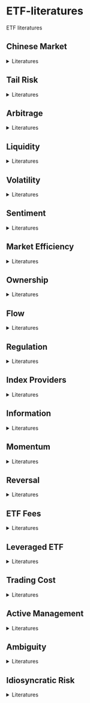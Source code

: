 # ETF-literatures
ETF literatures
## Chinese Market
<details>
<summary> Literatures </summary>
-**公募基金改善了市场定价效率吗？——持股基金质量与股票收益**
    **Finding**: 持股基金质量较高的股票未来表现显著优于质量较低的股票
    **Mechanism**: 基金经理挖掘出错误定价现象
    [download](./papers/%5B9%5D%20公募基金改善了市场定价效率吗？——持股基金质量与股票收益.pdf)
-**Dissecting the Long-Term Performance of the Chinese Stock Market**
    **Finding**: Domestically listed Chinese (A-share) firms have lower stock returns than externally listed Chinese, developed, and emerging country firms during 2000 to 2018
    **Mechanism**: Investor sentiment
    [download](./papers/%5B58%5D%20Dissecting%20the%20long-term%20performance%20of%20the%20Chinese%20stock%20market%202023%20JF.pdf)
-**Wealth redistribution in bubbles and crashes**
    **Finding**: An increase in inequality of wealth held in equity by Chinese households in the 2014–15 bubble-crash episode
    **Mechanism**: Investment skill difference
    [download](./papers/%5B25%5D%20Wealth%20redistribution%20in%20bubbles%20and%20crashes%202022%20JME.pdf)
-**ETF ownership and stock pricing efficiency: The role of ETF arbitrage**
    **Finding**: The increase in ETF ownership stimulates ETF arbitrage and intensifies the contagion of noise information from the ETF market to the stock market, reducing the pricing efficiency of the underlying stocks
    **Mechanism**: None
    [download](./papers/%5B31%5D%20ETF%20ownership%20and%20stock%20liquidity%20%20evidence%20from%20China.pdf)
-**Government Stock Purchase Undermines Price Informativeness Evidence from China’s “National Team”**
    **Finding**: The government intervention led to reduced volatility and price informativeness
    **Mechanism**: Investors having a stronger incentive to acquire government intervention information instead of fundamental news
    [download](./papers/%5B38%5D%20Government%20Stock%20Purchase%20Undermines%20Price%20Informativeness%20Evidence%20from%20China’s%20“National%20Team”.pdf)
-**The effect of liquidity and arbitrage on the price efficiency of Chinese ETFs**
    **Finding**: ETF liquidity and arbitrage activity are positively correlated with ETF price efficiency
    **Mechanism**: Market makers improve price efficiency. The relaxation of arbitrage restrictions improves price efficiency
    [download](./papers/%5B32%5D%20(done)%20J%20of%20Financial%20Research%20-%202023%20-%20Fu%20-%20The%20effect%20of%20liquidity%20and%20arbitrage%20on%20the%20price%20efficiency%20of%20Chinese%20ETFs.pdf)
-**The Flash Crash: A Cautionary Tale About Highly Fragmented Markets**
    **Finding**: A breakdown of cross-market arbitrage activity could make markets more fragile and result in price crashes
    **Mechanism**: The absence of cross-market arbitrage leads to the lack of liquidity and price stability
    [download](./papers/%5B22%5D%20The%20flash%20crash_%20A%20cautionary%20tale%20about%20highly%20fragmented%20markets.pdf)
-**ETFs and tail dependence: Evidence from Chinese stock market**
    **Finding**: ETFs can increase the tail dependence of stocks in their basket
    **Mechanism**: ETF holding similarity increases stocks’ ETF arbitrage activity
    [download](./papers/%5B15%5D%20(done)%20ETFs%20and%20tail%20dependence%20evidence%20from%20the%20Chinese%20stock%20market%202024%20JIMF.pdf)
-**Do exchange-traded fund flows increase the volatility of the underlying index? Evidence from the emerging market in China**
    **Finding**: Daily ETF flows significantly increase both the total volatility and the fundamental volatility of the underlying index on the next trading day
    **Mechanism**: APs’ share creation/redemption activities beyond their role of market makers, ETF arbitrage enhances the effect
    download to be added
-**ETF ownership and stock liquidity: evidence from China**
    **Finding**: Stocks with higher ETF ownership display higher liquidity
    **Mechanism**: The instantaneous creation/redemption arbitrage and  ETF market makers creation/redemption for managing their inventory risk
    [download](./papers/%5B31%5D%20ETF%20ownership%20and%20stock%20liquidity%20%20evidence%20from%20China.pdf)
-**ETF ownership and informational efficiency of underlying stocks: Evidence from China**
    **Finding**: Increased ETF ownership improves stock liquidity and attracts informed investors, resulting in higher pricing efficiency
    **Mechanism**: The informational role of ETFs depends on whether they can be used for intraday trading, which significantly improves underlying securities' liquidity
    [download](./papers/%5B17%5D%20(done)%20ETF%20ownership%20and%20informational%20efficiency%20of%20underlying%20stocks%20evidence%20from%20China%202023%20PBFJ.pdf)
-**Industry Momentum Strategies in A-shares Market: 1123-1130**
    **Finding**: In Chinese market, ranking industries based on the previous 6-month returns yields highest profits
    **Mechanism**: None
    download to be added
-**ETF、股票流动性与股价崩盘风险**
    **Finding**: ETF持股比例越高，个股下一年的崩盘风险越大
    **Mechanism**: ETF持股比例增加，个股流动性增加，吸引短期投资者加入，管理层隐藏负面信息的激励增加
    download to be added
-**股票停牌、涨跌停与ETF定价效率——基于上证50ETF日度数据的实证研究**
    **Finding**: ETF市场价格可能大幅偏离净值，但并非套利机会
    **Mechanism**: 底层资产的涨跌停或停牌
    download to be added
-**ETF资金流、市场收益与投资者情绪——来自A股市场的经验证据**
    **Finding**: 市场收益高的时候，ETF flow更低
    **Mechanism**: 无
    download to be added
-**ETF、股票流动性与流动性同步性**
    **Finding**: ETF基金对个股持股比例提高,导致个股流动性上升,但同时也导致个股流动性同步性水平上升
    **Mechanism**: 投资者通过ETF对成分股实现日内交易
    download to be added
-**投资者情绪能够解释ETF的折溢价吗?——来自A股市场的经验证据**
    **Finding**: 投资者情绪与ETF溢价率正相关，在悲观市场中表现为负相关
    **Mechanism**: 无
    download to be added
-**机构投资与金融稳定——基于A股ETF套利交易的视角**
    **Finding**: ETF增加股票市场的系统性风险
    **Mechanism**: 机构投资者关于ETF的折价套利
    download to be added

</details>

## Tail Risk
<details>
<summary> Literatures </summary>
-**机构投资与金融稳定——基于A股ETF套利交易的视角**
    **Finding**: ETF增加股票市场的系统性风险
    **Mechanism**: 机构投资者关于ETF的折价套利
    download to be added
-**ETF、股票流动性与股价崩盘风险**
    **Finding**: ETF持股比例越高，个股下一年的崩盘风险越大
    **Mechanism**: ETF持股比例增加，个股流动性增加，吸引短期投资者加入，管理层隐藏负面信息的激励增加
    download to be added
-**Wealth redistribution in bubbles and crashes**
    **Finding**: An increase in inequality of wealth held in equity by Chinese households in the 2014–15 bubble-crash episode
    **Mechanism**: Investment skill difference
    [download](./papers/%5B25%5D%20Wealth%20redistribution%20in%20bubbles%20and%20crashes%202022%20JME.pdf)
-**ON INDUSTRY MOMENTUM STRATEGIES**
    **Finding**: Industry momentum strategies generate on average significantly higher returns
    **Mechanism**: None
    [download](./papers/%5B1%5D%20J%20of%20Financial%20Research%20-%202019%20-%20Grobys%20-%20ON%20INDUSTRY%20MOMENTUM%20STRATEGIES.pdf)
-**ETFs and tail dependence: Evidence from Chinese stock market**
    **Finding**: ETFs can increase the tail dependence of stocks in their basket
    **Mechanism**: ETF holding similarity increases stocks’ ETF arbitrage activity
    [download](./papers/%5B15%5D%20(done)%20ETFs%20and%20tail%20dependence%20evidence%20from%20the%20Chinese%20stock%20market%202024%20JIMF.pdf)

</details>

## Arbitrage
<details>
<summary> Literatures </summary>
-**机构投资与金融稳定——基于A股ETF套利交易的视角**
    **Finding**: ETF增加股票市场的系统性风险
    **Mechanism**: 机构投资者关于ETF的折价套利
    download to be added
-**股票停牌、涨跌停与ETF定价效率——基于上证50ETF日度数据的实证研究**
    **Finding**: ETF市场价格可能大幅偏离净值，但并非套利机会
    **Mechanism**: 底层资产的涨跌停或停牌
    download to be added
-**Volatility Timing Using ETF Options: Evidence from Hedge Funds**
    **Finding**: Hedge funds’ positions on ETF options contain volatility information about underlying ETF returns
    **Mechanism**: None
    [download](./papers/%5B30%5D%20Volatility%20timing%20using%20ETF%20options%20evidence%20from%20hedge%20funds%202024%20AFA.pdf)
-**Do ETFs Increase Volatility**
    **Finding**: Stocks with higher ETF ownership display significantly higher volatility
    **Mechanism**: The liquidity shocks can propagate to the underlying securities through the arbitrage channel
    [download](./papers/%5B26%5D%20The%20Journal%20of%20Finance%20-%202018%20-%20BEN‐DAVID%20-%20Do%20ETFs%20Increase%20Volatility.pdf)
-**Intraday arbitrage between ETFs and their underlying portfolios**
    **Finding**: Little evidence that ETF trading impacts underlying returns
    **Mechanism**: Arbitrage opportunities are subsequently eliminated by ETF quote adjustments, rather than arbitrage trading
    [download](./papers/%5B35%5D%20Intraday%20arbitrage%20between%20ETFs%20and%20their%20underlying%20portfolios%202021%20JFE.pdf)
-**ETF Arbitrage, Non-Fundamental Demand, and Return Predictability**
    **Finding**: Creation and redemption activities (ETF flows) provide signals of non-fundamental demand shocks. Strategies based on ETF flows earn positive excess returns
    **Mechanism**: Non-fundamental demand distorting asset prices away from fundamental values
    download to be added
-**Swing Pricing for Mutual Funds: Breaking the Feedback Loop Between Fire Sales and Fund Redemptions**
    **Finding**: Develop a model of the feedback between mutual fund outflows and asset illiquidity
    **Mechanism**: First-mover advantage may lead to fund failure through a cycle of falling prices and increasing redemptions
    [download](./papers/%5B24%5D%20Swing%20pricing%20for%20mutual%20funds%20Breaking%20the%20feedback%20loop%20between%20fire%20sales%20and%20fund%20redemptions..pdf)
-**ETF ownership and stock pricing efficiency: The role of ETF arbitrage**
    **Finding**: The increase in ETF ownership stimulates ETF arbitrage and intensifies the contagion of noise information from the ETF market to the stock market, reducing the pricing efficiency of the underlying stocks
    **Mechanism**: None
    download to be added
-**ETF arbitrage and international diversification**
    **Finding**: Investment decisions of country ETF market participants measured by ETF market order imbalances are driven by global shocks rather than local risks
    **Mechanism**: ETF price discovery is one of the key channels through which global shocks propagate to local economies
    [download](papers/%5B31%5D%20ETF%20ownership%20and%20stock%20liquidity%20%20evidence%20from%20China.pdf)
-**The effect of liquidity and arbitrage on the price efficiency of Chinese ETFs**
    **Finding**: ETF liquidity and arbitrage activity are positively correlated with ETF price efficiency
    **Mechanism**: Market makers improve price efficiency. The relaxation of arbitrage restrictions improves price efficiency
    [download](./papers/%5B32%5D%20(done)%20J%20of%20Financial%20Research%20-%202023%20-%20Fu%20-%20The%20effect%20of%20liquidity%20and%20arbitrage%20on%20the%20price%20efficiency%20of%20Chinese%20ETFs.pdf)
-**An ETF-based measure of stock price fragility**
    **Finding**: Stock price fragility strongly predicts stock return volatility and return co-movement
    **Mechanism**: The arbitrage trading activity of ETFs play in signaling non-fundamental demand shocks
    [download](./papers/%5B41%5D%20An%20ETF-based%20measure%20of%20stock%20price%20fragility%202024%20JFM.pdf)
-**Industries and Stock Return Reversals**
    **Finding**: Intra-industry reversals in monthly returns
    **Mechanism**: : By order imbalances and noninformational shock
    [download](./papers/%5B3%5D%20(done)%20Industries%20and%20Stock%20Return%20Reversals.%20Hameed%20and%20Mian%2C%20JFQA%2C%202015.pdf)
-**The Flash Crash: A Cautionary Tale About Highly Fragmented Markets**
    **Finding**: A breakdown of cross-market arbitrage activity could make markets more fragile and result in price crashes
    **Mechanism**: The absence of cross-market arbitrage leads to the lack of liquidity and price stability
    [download](./papers/%5B22%5D%20The%20flash%20crash_%20A%20cautionary%20tale%20about%20highly%20fragmented%20markets.pdf)
-**Costly arbitrage and the myth of idiosyncratic risk**
    **Finding**: Transaction and holding costs make arbitrage costly
    **Mechanism**: Idiosyncratic risk is the single largest cost faced by arbitrageurs since it limits the size of positions on each security
    [download](./papers/%5B37%5D%20Costly%20arbitrage%20and%20the%20myth%20of%20idiosyncratic%20risk%202006%20JAE.pdf)

</details>

## Liquidity
<details>
<summary> Literatures </summary>
-**ETF、股票流动性与股价崩盘风险**
    **Finding**: ETF持股比例越高，个股下一年的崩盘风险越大
    **Mechanism**: ETF持股比例增加，个股流动性增加，吸引短期投资者加入，管理层隐藏负面信息的激励增加
    download to be added
-**ETF、股票流动性与流动性同步性**
    **Finding**: ETF基金对个股持股比例提高,导致个股流动性上升,但同时也导致个股流动性同步性水平上升
    **Mechanism**: 投资者通过ETF对成分股实现日内交易
    download to be added
-**Liquidity risk and exchange-traded fund returns, variances, and tracking errors**
    **Finding**: Illiquid ETFs have large tracking errors. A positive liquidity premium exists in US ETF markets. Illiquid ETFs could be riskier than underlying portfolios
    **Mechanism**: None
    download to be added
-**Do mutual funds and ETFs affect the commonality in liquidity of corporate bonds**
    **Finding**: A positive relationship between ETF ownership and liquidity commonality in investment-grade corporate bonds. But no correlation for mutual funds
    **Mechanism**: Different liquidity management strategies employed by equity and corporate bond mutual funds
    [download](./papers/%5B36%5D%20Do%20mutual%20funds%20and%20ETFs%20affect%20the%20commonality%20in%20liquidity%20of%20corporate%20bonds%202024%20JEF.pdf)
-**The effect of liquidity and arbitrage on the price efficiency of Chinese ETFs**
    **Finding**: ETF liquidity and arbitrage activity are positively correlated with ETF price efficiency
    **Mechanism**: Market makers improve price efficiency. The relaxation of arbitrage restrictions improves price efficiency
    [download](./papers/%5B32%5D%20(done)%20J%20of%20Financial%20Research%20-%202023%20-%20Fu%20-%20The%20effect%20of%20liquidity%20and%20arbitrage%20on%20the%20price%20efficiency%20of%20Chinese%20ETFs.pdf)
-**Industries and Stock Return Reversals**
    **Finding**: Intra-industry reversals in monthly returns
    **Mechanism**: By order imbalances and noninformational shock
    [download](./papers/%5B3%5D%20(done)%20Industries%20and%20Stock%20Return%20Reversals.%20Hameed%20and%20Mian%2C%20JFQA%2C%202015.pdf)
-**The Value of ETF Liquidity**
    **Finding**: More liquid ETFs for a given index charge higher fees and attract short-horizon investors
    **Mechanism**: Higher turnover from these investors sustains the ETF’s high liquidity, allowing the ETF to extract a rent through its fee, and creating a first-mover advantage
    [download](./papers/%5B10%5D%20The%20value%20of%20ETF%20liquidity%202024%20RFS.pdf)
-**The Flash Crash: A Cautionary Tale About Highly Fragmented Markets**
    **Finding**: A breakdown of cross-market arbitrage activity could make markets more fragile and result in price crashes
    **Mechanism**: The absence of cross-market arbitrage leads to the lack of liquidity and price stability
    [download](./papers/%5B22%5D%20The%20flash%20crash_%20A%20cautionary%20tale%20about%20highly%20fragmented%20markets.pdf)
-**ETF ownership and stock liquidity: evidence from China**
    **Finding**: Stocks with higher ETF ownership display higher liquidity
    **Mechanism**: The instantaneous creation/redemption arbitrage and  ETF market makers creation/redemption for managing their inventory risk
    [download](./papers/%5B31%5D%20ETF%20ownership%20and%20stock%20liquidity%20%20evidence%20from%20China.pdf)
-**ETF ownership and informational efficiency of underlying stocks: Evidence from China**
    **Finding**: Increased ETF ownership improves stock liquidity and attracts informed investors, resulting in higher pricing efficiency
    **Mechanism**: The informational role of ETFs depends on whether they can be used for intraday trading, which significantly improves underlying securities' liquidity
    [download](./papers/%5B17%5D%20(done)%20ETF%20ownership%20and%20informational%20efficiency%20of%20underlying%20stocks%20evidence%20from%20China%202023%20PBFJ.pdf)

</details>

## Volatility
<details>
<summary> Literatures </summary>
-**机构投资与金融稳定——基于A股ETF套利交易的视角**
    **Finding**: ETF增加股票市场的系统性风险
    **Mechanism**: 机构投资者关于ETF的折价套利
    download to be added
-**Volatility Timing Using ETF Options: Evidence from Hedge Funds**
    **Finding**: Hedge funds’ positions on ETF options contain volatility information about underlying ETF returns
    **Mechanism**: None
    [download](./papers/%5B30%5D%20Volatility%20timing%20using%20ETF%20options%20evidence%20from%20hedge%20funds%202024%20AFA.pdf)
-**Fire sale risk and expected stock returns**
    **Finding**: Stock ownership links to mutual funds that anticipate significant outflows during periods of systematic outflows from the fund industry. stocks with higher exposure to this risk earn higher average returns
    **Mechanism**: The ex-ante pricing of the risk of fire sales
    [download](./papers/%5B12%5D%20fire%20sale%20risk%20and%20expected%20stock%20returns%202023%20JFE.pdf)
-**Liquidity risk and exchange-traded fund returns, variances, and tracking errors**
    **Finding**: Illiquid ETFs have large tracking errors. A positive liquidity premium exists in US ETF markets. Illiquid ETFs could be riskier than underlying portfolios
    **Mechanism**: None
    download to be added
-**Do ETFs Increase Volatility**
    **Finding**: Stocks with higher ETF ownership display significantly higher volatility
    **Mechanism**: The liquidity shocks can propagate to the underlying securities through the arbitrage channel
    [download](./papers/%5B26%5D%20The%20Journal%20of%20Finance%20-%202018%20-%20BEN‐DAVID%20-%20Do%20ETFs%20Increase%20Volatility.pdf)
-**Swing Pricing for Mutual Funds: Breaking the Feedback Loop Between Fire Sales and Fund Redemptions**
    **Finding**: Develop a model of the feedback between mutual fund outflows and asset illiquidity
    **Mechanism**: First-mover advantage may lead to fund failure through a cycle of falling prices and increasing redemptions
    [download](./papers/%5B24%5D%20Swing%20pricing%20for%20mutual%20funds%20Breaking%20the%20feedback%20loop%20between%20fire%20sales%20and%20fund%20redemptions..pdf)
-**Government Stock Purchase Undermines Price Informativeness Evidence from China’s “National Team”**
    **Finding**: The government intervention led to reduced volatility and price informativeness
    **Mechanism**: Investors having a stronger incentive to acquire government intervention information instead of fundamental news
    [download](./papers/%5B38%5D%20Government%20Stock%20Purchase%20Undermines%20Price%20Informativeness%20Evidence%20from%20China’s%20“National%20Team”.pdf)
-**An ETF-based measure of stock price fragility**
    **Finding**: Stock price fragility strongly predicts stock return volatility and return co-movement
    **Mechanism**: The arbitrage trading activity of ETFs play in signaling non-fundamental demand shocks
    [download](./papers/%5B41%5D%20An%20ETF-based%20measure%20of%20stock%20price%20fragility%202024%20JFM.pdf)
-**Securities Markets in Which Some Investors Receive Information About Cash Flow Betas**
    **Finding**: A single-factor model in which there is private information regarding cash flows as well as their betas
    **Mechanism**: Predict a negative relation between the covariance and expected returns and an attenuation of the beta anomaly
    download to be added
-**The Flash Crash: A Cautionary Tale About Highly Fragmented Markets**
    **Finding**: A breakdown of cross-market arbitrage activity could make markets more fragile and result in price crashes
    **Mechanism**: The absence of cross-market arbitrage leads to the lack of liquidity and price stability
    [download](./papers/%5B22%5D%20The%20flash%20crash_%20A%20cautionary%20tale%20about%20highly%20fragmented%20markets.pdf)
-**ETFs and tail dependence: Evidence from Chinese stock market**
    **Finding**: ETFs can increase the tail dependence of stocks in their basket
    **Mechanism**: ETF holding similarity increases stocks’ ETF arbitrage activity
    [download](./papers/%5B15%5D%20(done)%20ETFs%20and%20tail%20dependence%20evidence%20from%20the%20Chinese%20stock%20market%202024%20JIMF.pdf)
-**Costly arbitrage and the myth of idiosyncratic risk**
    **Finding**: Transaction and holding costs make arbitrage costly
    **Mechanism**: Idiosyncratic risk is the single largest cost faced by arbitrageurs since it limits the size of positions on each security
    [download](./papers/%5B37%5D%20Costly%20arbitrage%20and%20the%20myth%20of%20idiosyncratic%20risk%202006%20JAE.pdf)
-**Do exchange-traded fund flows increase the volatility of the underlying index? Evidence from the emerging market in China**
    **Finding**: Daily ETF flows significantly increase both the total volatility and the fundamental volatility of the underlying index on the next trading day
    **Mechanism**: APs’ share creation/redemption activities beyond their role of market makers, ETF arbitrage enhances the effect
    download to be added
-**ETF Arbitrage, Non-Fundamental Demand, and Return Predictability**
    **Finding**: Creation and redemption activities (ETF flows) provide signals of non-fundamental demand shocks. Strategies based on ETF flows earn positive excess returns
    **Mechanism**: Non-fundamental demand distorting asset prices away from fundamental values
    download to be added

</details>

## Sentiment
<details>
<summary> Literatures </summary>
-**投资者情绪能够解释ETF的折溢价吗?——来自A股市场的经验证据**
    **Finding**: 投资者情绪与ETF溢价率正相关，在悲观市场中表现为负相关
    **Mechanism**: 无
    download to be added
-**Dissecting the Long-Term Performance of the Chinese Stock Market**
    **Finding**: Domestically listed Chinese (A-share) firms have lower stock returns than externally listed Chinese, developed, and emerging country firms during 2000 to 2018
    **Mechanism**: Investor sentiment
    [download](./papers/%5B58%5D%20Dissecting%20the%20long-term%20performance%20of%20the%20Chinese%20stock%20market%202023%20JF.pdf)
-**Competition for Attention in the ETF Space**
    **Finding**: Specialized ETFs lose due to the overvaluation of the underlying stocks at the time of the launch
    **Mechanism**: Providers catering to investors’ extrapolative beliefs by issuing specialized ETFs that track attention-grabbing themes
    [download](./papers/%5B11%5D%20Competition%20for%20attention%20in%20the%20ETF%20space%202023%20RFS.pdf)

</details>

## Market Efficiency
<details>
<summary> Literatures </summary>
-**公募基金改善了市场定价效率吗？——持股基金质量与股票收益**
    **Finding**: 持股基金质量较高的股票未来表现显著优于质量较低的股票
    **Mechanism**: 基金经理挖掘出错误定价现象
    [download](./papers/%5B9%5D%20公募基金改善了市场定价效率吗？——持股基金质量与股票收益.pdf)
-**ETF ownership and stock pricing efficiency: The role of ETF arbitrage**
    **Finding**: The increase in ETF ownership stimulates ETF arbitrage and intensifies the contagion of noise information from the ETF market to the stock market, reducing the pricing efficiency of the underlying stocks
    **Mechanism**: None
    [download](./papers/%5B31%5D%20ETF%20ownership%20and%20stock%20liquidity%20%20evidence%20from%20China.pdf)
-**Government Stock Purchase Undermines Price Informativeness Evidence from China’s “National Team”**
    **Finding**: The government intervention led to reduced volatility and price informativeness
    **Mechanism**: Investors having a stronger incentive to acquire government intervention information instead of fundamental news
    [download](./papers/%5B38%5D%20Government%20Stock%20Purchase%20Undermines%20Price%20Informativeness%20Evidence%20from%20China’s%20“National%20Team”.pdf)
-**The effect of liquidity and arbitrage on the price efficiency of Chinese ETFs**
    **Finding**: ETF liquidity and arbitrage activity are positively correlated with ETF price efficiency
    **Mechanism**: Market makers improve price efficiency. The relaxation of arbitrage restrictions improves price efficiency
    [download](./papers/%5B32%5D%20(done)%20J%20of%20Financial%20Research%20-%202023%20-%20Fu%20-%20The%20effect%20of%20liquidity%20and%20arbitrage%20on%20the%20price%20efficiency%20of%20Chinese%20ETFs.pdf)
-**ETF Activity and Informational Efficiency of Underlying Securities**
    **Finding**: ETF activity increases short-run informational efficiency for stocks with weak information environments
    **Mechanism**: The timely incorporation of systematic earnings information
    download to be added
-**Innovation and Informed Trading: Evidence from Industry ETFs**
    **Finding**: Industry ETF short interest spikes simultaneously with hedge fund holdings on the member stock before positive earnings surprises, reflecting long-the-stock/short-the-ETF activity
    **Mechanism**: Hedging role of industry ETFs
    [download](./papers/%5B23%5D%20Innovation%20and%20informed%20trading%20evidence%20from%20Industry%20ETFs%202021%20RFS.pdf)
-**Securities Markets in Which Some Investors Receive Information About Cash Flow Betas**
    **Finding**: A single-factor model in which there is private information regarding cash flows as well as their betas
    **Mechanism**: Predict a negative relation between the covariance and expected returns and an attenuation of the beta anomaly
    download to be added
-**ETF ownership and informational efficiency of underlying stocks: Evidence from China**
    **Finding**: Increased ETF ownership improves stock liquidity and attracts informed investors, resulting in higher pricing efficiency
    **Mechanism**: The informational role of ETFs depends on whether they can be used for intraday trading, which significantly improves underlying securities' liquidity
    [download](./papers/%5B17%5D%20(done)%20ETF%20ownership%20and%20informational%20efficiency%20of%20underlying%20stocks%20evidence%20from%20China%202023%20PBFJ.pdf)

</details>

## Ownership
<details>
<summary> Literatures </summary>
-**公募基金改善了市场定价效率吗？——持股基金质量与股票收益**
    **Finding**: 持股基金质量较高的股票未来表现显著优于质量较低的股票
    **Mechanism**: 基金经理挖掘出错误定价现象
    [download](./papers/%5B9%5D%20公募基金改善了市场定价效率吗？——持股基金质量与股票收益.pdf)
-**Exchange-Traded Funds and Real Investment**
    **Finding**: Higher ETF ownership is associated with:
    An increased sensitivity of real investment to Tobin’s q;
    A heightened ability of stock returns to forecast future earnings
    **Mechanism**: Information flow from ETFs
    download to be added
-**Is there a dark side to exchange traded funds? An information perspective**
    **Finding**: An increase in ETF ownership is associated with:
    Higher trading costs (bid-ask spreads and market liquidity), 
    An increase in “stock return synchronicity,” 
    A decline in “future earnings response coefficients” 
    A decline in the number of analysts covering the firm.
    **Mechanism**: ETF ownership can lead to higher trading costs and lower benefits from information acquisition
    download to be added
-**Common ownership and bank stability: Evidence from the U.S. banking industry**
    **Finding**: Banks with more common ownership linkages undertake lower risk
    **Mechanism**: Banks decrease risk-taking by internalizing risk externalities on commonly held banks
    download to be added

</details>

## Flow
<details>
<summary> Literatures </summary>
-**ETF资金流、市场收益与投资者情绪——来自A股市场的经验证据**
    **Finding**: 市场收益高的时候，ETF flow更低
    **Mechanism**: 无
    download to be added
-**ETF Arbitrage, Non-Fundamental Demand, and Return Predictability**
    **Finding**: Creation and redemption activities (ETF flows) provide signals of non-fundamental demand shocks. Strategies based on ETF flows earn positive excess returns
    **Mechanism**: Non-fundamental demand distorting asset prices away from fundamental values
    download to be added
-**Swing Pricing for Mutual Funds: Breaking the Feedback Loop Between Fire Sales and Fund Redemptions**
    **Finding**: Develop a model of the feedback between mutual fund outflows and asset illiquidity
    **Mechanism**: First-mover advantage may lead to fund failure through a cycle of falling prices and increasing redemptions
    [download](./papers/%5B24%5D%20Swing%20pricing%20for%20mutual%20funds%20Breaking%20the%20feedback%20loop%20between%20fire%20sales%20and%20fund%20redemptions..pdf)
-**The passive ownership share is double what you think it is**
    **Finding**: Passive investors  tracking five popular indexes collectively owned 33.5% of the US stock market in 2021
    **Mechanism**: Passive investors rebalancing their portfolio
    [download](./papers/%5B13%5D%20The%20passive%20ownership%20share%20is%20double%20what%20you%20think%20it%20is%202024%20JFE.pdf)
-**Do exchange-traded fund flows increase the volatility of the underlying index? Evidence from the emerging market in China**
    **Finding**: Daily ETF flows significantly increase both the total volatility and the fundamental volatility of the underlying index on the next trading day
    **Mechanism**: APs’ share creation/redemption activities beyond their role of market makers, ETF arbitrage enhances the effect
    download to be added

</details>

## Regulation
<details>
<summary> Literatures </summary>
-**股票停牌、涨跌停与ETF定价效率——基于上证50ETF日度数据的实证研究**
    **Finding**: ETF市场价格可能大幅偏离净值，但并非套利机会
    **Mechanism**: 底层资产的涨跌停或停牌
    download to be added
-**Dissecting the Long-Term Performance of the Chinese Stock Market**
    **Finding**: Domestically listed Chinese (A-share) firms have lower stock returns than externally listed Chinese, developed, and emerging country firms during 2000 to 2018
    **Mechanism**: Investor sentiment
-**The effect of liquidity and arbitrage on the price efficiency of Chinese ETFs**
    **Finding**: ETF liquidity and arbitrage activity are positively correlated with ETF price efficiency
    **Mechanism**: Market makers improve price efficiency. The relaxation of arbitrage restrictions improves price efficiency
    [download](./papers/%5B32%5D%20(done)%20J%20of%20Financial%20Research%20-%202023%20-%20Fu%20-%20The%20effect%20of%20liquidity%20and%20arbitrage%20on%20the%20price%20efficiency%20of%20Chinese%20ETFs.pdf)

</details>

## Index Providers
<details>
<summary> Literatures </summary>
-**Index providers: Whales behind the scenes of ETFs**
    **Finding**: The index provider market is highly concentrated;
    Investors care about the identities of index providers, although they explain little variation in ETF returns;
    Over one-third of ETF expense ratios are paid as licensing fees to index providers
    **Mechanism**: None
    [download](./papers/%5B44%5D%20Index%20providers%20whales%20behind%20the%20scenes%20of%20ETFs%202023%20JFE.pdf)

</details>

## Information
<details>
<summary> Literatures </summary>
-**Exchange-Traded Funds and Real Investment**
    **Finding**: Higher ETF ownership is associated with:
    An increased sensitivity of real investment to Tobin’s q;
    A heightened ability of stock returns to forecast future earnings
    **Mechanism**: Information flow from ETFs
    download to be added
-**Volatility Timing Using ETF Options: Evidence from Hedge Funds**
    **Finding**: Hedge funds’ positions on ETF options contain volatility information about underlying ETF returns
    **Mechanism**: None
    [download](./papers/%5B30%5D%20Volatility%20timing%20using%20ETF%20options%20evidence%20from%20hedge%20funds%202024%20AFA.pdf)
-**Text-Based Industry Momentum**
    **Finding**: Low-visibility shocks to text-based network industry peers can explain industry momentum
    **Mechanism**: Momentum profits arising partially from inattention to economic links of less visible industry peers
    [download](./papers/%5B5%5D%20Text-Based%20Industry%20Momentum.%20Hoberg%20and%20Phillips%2C%20JFQA%2C%202018.pdf)
-**Innovation and Informed Trading: Evidence from Industry ETFs**
    **Finding**: Industry ETF short interest spikes simultaneously with hedge fund holdings on the member stock before positive earnings surprises, reflecting long-the-stock/short-the-ETF activity
    **Mechanism**: Hedging role of industry ETFs
    [download](./papers/%5B23%5D%20Innovation%20and%20informed%20trading%20evidence%20from%20Industry%20ETFs%202021%20RFS.pdf)
-**Securities Markets in Which Some Investors Receive Information About Cash Flow Betas**
    **Finding**: A single-factor model in which there is private information regarding cash flows as well as their betas
    **Mechanism**: Predict a negative relation between the covariance and expected returns and an attenuation of the beta anomaly
    download to be added
-**Is there a dark side to exchange traded funds? An information perspective**
    **Finding**: An increase in ETF ownership is associated with:
    Higher trading costs (bid-ask spreads and market liquidity), 
    An increase in “stock return synchronicity,” 
    A decline in “future earnings response coefficients” 
    A decline in the number of analysts covering the firm.
    **Mechanism**: ETF ownership can lead to higher trading costs and lower benefits from information acquisition
    download to be added

</details>

## Momentum
<details>
<summary> Literatures </summary>
-**Factor Momentum**
    **Finding**: Factors display strong cross-sectional momentum that subsumes momentum in industries and other portfolio characteristics
    **Mechanism**: None
    [download](./papers/%5B23%5D%20Innovation%20and%20informed%20trading%20evidence%20from%20Industry%20ETFs%202021%20RFS.pdf)
-**Factor Momentum and the Momentum Factor**
    **Finding**: Momentum in individual stock returns relates to momentum in factor returns
    **Mechanism**: Momentum is not a distinct risk factor—it times other factors
    [download](./papers/%5B4%5D%20(done)%20Factor%20Momentum%20and%20the%20Momentum%20Factor.%20Ehsani%2C%20JF%202022.pdf)
-**ON INDUSTRY MOMENTUM STRATEGIES**
    **Finding**: Industry momentum strategies generate on average significantly higher returns
    **Mechanism**: None
    [download](./papers/%5B1%5D%20J%20of%20Financial%20Research%20-%202019%20-%20Grobys%20-%20ON%20INDUSTRY%20MOMENTUM%20STRATEGIES.pdf)
-**Returns to Buying Winners and Selling Losers: Implications for Stock Market Efficiency**
    **Finding**: Momentum in individual stocks
    **Mechanism**: None
    [download](./papers/%5B1%5D%20J%20of%20Financial%20Research%20-%202019%20-%20Grobys%20-%20ON%20INDUSTRY%20MOMENTUM%20STRATEGIES.pdf)
-**Industry Momentum Strategies in A-shares Market: 1123-1130**
    **Finding**: In Chinese market, ranking industries based on the previous 6-month returns yields highest profits
    **Mechanism**: None
    download to be added
-**Do Industries Explain Momentum**
    **Finding**: Momentum effect in industry components of stock returns which accounts for much of the individual stock momentum anomaly
    **Mechanism**: None
    [download](./papers/%5B7%5D%20Do%20industries%20explain%20momentums%201999%20JF.pdf)

</details>

## Reversal
<details>
<summary> Literatures </summary>
-**Industries and Stock Return Reversals**
    **Finding**: Intra-industry reversals in monthly returns
    **Mechanism**: By order imbalances and noninformational shock
    [download](./papers/%5B3%5D%20(done)%20Industries%20and%20Stock%20Return%20Reversals.%20Hameed%20and%20Mian%2C%20JFQA%2C%202015.pdf)

</details>

## ETF Fees
<details>
<summary> Literatures </summary>
-**Why Do Index Funds Have Market Power? Quantifying Frictions in the Index Fund Market**
    **Finding**: Many expensive index funds live, indicating market power existence
    **Mechanism**: Investor inertia and information friction
    download to be added
-**The Value of ETF Liquidity**
    **Finding**: More liquid ETFs for a given index charge higher fees and attract short-horizon investors
    **Mechanism**: Higher turnover from these investors sustains the ETF’s high liquidity, allowing the ETF to extract a rent through its fee, and creating a first-mover advantage
    [download](./papers/%5B10%5D%20The%20value%20of%20ETF%20liquidity%202024%20RFS.pdf)

</details>

## Leveraged ETF
<details>
<summary> Literatures </summary>
-**Recovering Investor Expectations from Demand for Index Funds**
    **Finding**: A revealed-preference approach to estimate investor expectations of stock market returns. Investor expectations are heterogeneous, extrapolative, and persistent
    **Mechanism**: By the prevalence of leveraged funds that track the same underlying asset: by choosing between higher and lower leverage, investors trade off higher return against less risk
    download to be added
-**Embedded Leverage**
    **Finding**: Embedded leverage lowers required returns
    **Mechanism**: Embedded leverage alleviates investors' leverage constraints
    download to be added

</details>

## Trading Cost
<details>
<summary> Literatures </summary>
-**Why Do Index Funds Have Market Power? Quantifying Frictions in the Index Fund Market**
    **Finding**: Many expensive index funds live, indicating market power existence
    **Mechanism**: Investor inertia and information friction
    download to be added
-**Is there a dark side to exchange traded funds? An information perspective**
    **Finding**: An increase in ETF ownership is associated with:
    Higher trading costs (bid-ask spreads and market liquidity), 
    An increase in “stock return synchronicity,” 
    A decline in “future earnings response coefficients” 
    A decline in the number of analysts covering the firm.
    **Mechanism**: ETF ownership can lead to higher trading costs and lower benefits from information acquisition
    download to be added
-**The Value of ETF Liquidity**
    **Finding**: More liquid ETFs for a given index charge higher fees and attract short-horizon investors
    **Mechanism**: Higher turnover from these investors sustains the ETF’s high liquidity, allowing the ETF to extract a rent through its fee, and creating a first-mover advantage
    [download](./papers/%5B10%5D%20The%20value%20of%20ETF%20liquidity%202024%20RFS.pdf)

</details>

## Active Management
<details>
<summary> Literatures </summary>
-**Steering a Ship in Illiquid Waters: Active Management of Passive Funds**
    **Finding**: Corporate bond ETFs actively manage their portfolios
    **Mechanism**: ETFs trade off index tracking against liquidity transformation
    download to be added

</details>

## Ambiguity
<details>
<summary> Literatures </summary>
-**Ambiguity and private investors’ behavior after forced fund liquidations**
    **Finding**: Investors reinvest 87% of forced liquidations when the refund occurs on a day of low ambiguity and 0% when it occurs on a day of high ambiguity
    **Mechanism**: Ambiguity averse makes investors inert
    download to be added
</details>

## Idiosyncratic Risk
<details>
<summary> Literatures </summary>
-**Costly arbitrage and the myth of idiosyncratic risk**
    **Finding**: Transaction and holding costs make arbitrage costly
    **Mechanism**: Idiosyncratic risk is the single largest cost faced by arbitrageurs since it limits the size of positions on each security
    [download](./papers/%5B37%5D%20Costly%20arbitrage%20and%20the%20myth%20of%20idiosyncratic%20risk%202006%20JAE.pdf)

</details>

